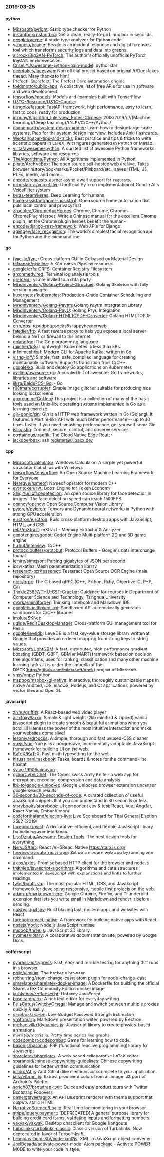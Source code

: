 ### 2019-03-25

#### python
* [Microsoft/pyright](https://github.com/Microsoft/pyright): Static type checker for Python
* [instantbox/instantbox](https://github.com/instantbox/instantbox): Get a clean, ready-to-go Linux box in seconds.
* [google/pytype](https://github.com/google/pytype): A static type analyzer for Python code
* [yampelo/beagle](https://github.com/yampelo/beagle): Beagle is an incident response and digital forensics tool which transforms security logs and data into graphs.
* [ajbrock/BigGAN-PyTorch](https://github.com/ajbrock/BigGAN-PyTorch): The author's officially unofficial PyTorch BigGAN implementation.
* [CriseLYJ/awesome-python-login-model](https://github.com/CriseLYJ/awesome-python-login-model): pythonstar
* [deepfakes/faceswap](https://github.com/deepfakes/faceswap): Non official project based on original /r/Deepfakes thread. Many thanks to him!
* [PrefectHQ/prefect](https://github.com/PrefectHQ/prefect): The Prefect Core automation engine
* [toddmotto/public-apis](https://github.com/toddmotto/public-apis): A collective list of free APIs for use in software and web development.
* [tensorflow/models](https://github.com/tensorflow/models): Models and examples built with TensorFlow
* [USTC-Resource/USTC-Course](https://github.com/USTC-Resource/USTC-Course): 
* [tiangolo/fastapi](https://github.com/tiangolo/fastapi): FastAPI framework, high performance, easy to learn, fast to code, ready for production
* [imhuay/Algorithm_Interview_Notes-Chinese](https://github.com/imhuay/Algorithm_Interview_Notes-Chinese): 2018/2019/////(Machine Learning)/(Deep Learning)/(NLP)/C/C++/Python/
* [donnemartin/system-design-primer](https://github.com/donnemartin/system-design-primer): Learn how to design large-scale systems. Prep for the system design interview. Includes Anki flashcards.
* [Wookai/paper-tips-and-tricks](https://github.com/Wookai/paper-tips-and-tricks): Best practice and tips & tricks to write scientific papers in LaTeX, with figures generated in Python or Matlab.
* [vinta/awesome-python](https://github.com/vinta/awesome-python): A curated list of awesome Python frameworks, libraries, software and resources
* [TheAlgorithms/Python](https://github.com/TheAlgorithms/Python): All Algorithms implemented in Python
* [pirate/ArchiveBox](https://github.com/pirate/ArchiveBox):  The open source self-hosted web archive. Takes browser history/bookmarks/Pocket/Pinboard/etc., saves HTML, JS, PDFs, media, and more...
* [encode/requests-async](https://github.com/encode/requests-async): async-await support for `requests`. 
* [mindslab-ai/voicefilter](https://github.com/mindslab-ai/voicefilter): Unofficial PyTorch implementation of Google AI's VoiceFilter system
* [keras-team/keras](https://github.com/keras-team/keras): Deep Learning for humans
* [home-assistant/home-assistant](https://github.com/home-assistant/home-assistant):  Open source home automation that puts local control and privacy first
* [zhaoolee/ChromeAppHeroes](https://github.com/zhaoolee/ChromeAppHeroes): Chrome, Chrome, Chrome~ ChromePluginHeroes, Write a Chinese manual for the excellent Chrome plugin, let the Chrome plugin heroes benefit the human~
* [encode/django-rest-framework](https://github.com/encode/django-rest-framework): Web APIs for Django. 
* [ageitgey/face_recognition](https://github.com/ageitgey/face_recognition): The world's simplest facial recognition api for Python and the command line

#### go
* [fyne-io/fyne](https://github.com/fyne-io/fyne): Cross platform GUI in Go based on Material Design
* [tektoncd/pipeline](https://github.com/tektoncd/pipeline): A K8s-native Pipeline resource.
* [google/crfs](https://github.com/google/crfs): CRFS: Container Registry Filesystem
* [antonmedv/red](https://github.com/antonmedv/red): Terminal log analysis tools
* [qri-io/qri](https://github.com/qri-io/qri): you're invited to a data party!
* [Mindinventory/Golang-Project-Structure](https://github.com/Mindinventory/Golang-Project-Structure): Golang Skeleton with fully version managed
* [kubernetes/kubernetes](https://github.com/kubernetes/kubernetes): Production-Grade Container Scheduling and Management
* [Mindinventory/Golang-Paytm](https://github.com/Mindinventory/Golang-Paytm): Golang Paytm Intergration Library
* [Mindinventory/Golang-PayU](https://github.com/Mindinventory/Golang-PayU): Golang Payu Integration
* [Mindinventory/Golang-HTMLTOPDF-Converter](https://github.com/Mindinventory/Golang-HTMLTOPDF-Converter): Golang HTMLTOPDF Converter
* [cnlh/nps](https://github.com/cnlh/nps): tcpudphttpsocks5snappyheaderweb
* [fatedier/frp](https://github.com/fatedier/frp): A fast reverse proxy to help you expose a local server behind a NAT or firewall to the internet.
* [golang/go](https://github.com/golang/go): The Go programming language
* [rancher/k3s](https://github.com/rancher/k3s): Lightweight Kubernetes. 5 less than k8s.
* [infinimesh/kaf](https://github.com/infinimesh/kaf): Modern CLI for Apache Kafka, written in Go.
* [vlang-io/V](https://github.com/vlang-io/V): Simple, fast, safe, compiled language for creating maintainable software. Supports translation from C/C++.
* [google/ko](https://github.com/google/ko): Build and deploy Go applications on Kubernetes
* [avelino/awesome-go](https://github.com/avelino/awesome-go): A curated list of awesome Go frameworks, libraries and software
* [iikira/BaiduPCS-Go](https://github.com/iikira/BaiduPCS-Go):  - Go
* [r00tman/corrupter](https://github.com/r00tman/corrupter): Simple image glitcher suitable for producing nice looking lockscreens
* [aporcupine/GoUnix](https://github.com/aporcupine/GoUnix): This project is a collection of many of the basic tools used on Unix-like operating systems implemented in Go as a learning exercize.
* [gin-gonic/gin](https://github.com/gin-gonic/gin): Gin is a HTTP web framework written in Go (Golang). It features a Martini-like API with much better performance -- up to 40 times faster. If you need smashing performance, get yourself some Gin.
* [istio/istio](https://github.com/istio/istio): Connect, secure, control, and observe services.
* [containous/traefik](https://github.com/containous/traefik): The Cloud Native Edge Router
* [jackdoe/baxx](https://github.com/jackdoe/baxx): ssh register@ui.baxx.dev

#### cpp
* [Microsoft/calculator](https://github.com/Microsoft/calculator): Windows Calculator: A simple yet powerful calculator that ships with Windows
* [tensorflow/tensorflow](https://github.com/tensorflow/tensorflow): An Open Source Machine Learning Framework for Everyone
* [Neargye/nameof](https://github.com/Neargye/nameof): Nameof operator for modern C++
* [everitoken/evt](https://github.com/everitoken/evt): Boost Engine for Token Economy
* [ShiqiYu/libfacedetection](https://github.com/ShiqiYu/libfacedetection): An open source library for face detection in images. The face detection speed can reach 1500FPS.
* [opencv/opencv](https://github.com/opencv/opencv): Open Source Computer Vision Library
* [pytorch/pytorch](https://github.com/pytorch/pytorch): Tensors and Dynamic neural networks in Python with strong GPU acceleration
* [electron/electron](https://github.com/electron/electron): Build cross-platform desktop apps with JavaScript, HTML, and CSS
* [rek7/mXtract](https://github.com/rek7/mXtract): mXtract - Memory Extractor & Analyzer
* [godotengine/godot](https://github.com/godotengine/godot): Godot Engine  Multi-platform 2D and 3D game engine
* [huihut/interview](https://github.com/huihut/interview):  C/C++
* [protocolbuffers/protobuf](https://github.com/protocolbuffers/protobuf): Protocol Buffers - Google's data interchange format
* [lemire/simdjson](https://github.com/lemire/simdjson): Parsing gigabytes of JSON per second
* [jpcy/xatlas](https://github.com/jpcy/xatlas): Mesh parameterization library
* [tesseract-ocr/tesseract](https://github.com/tesseract-ocr/tesseract): Tesseract Open Source OCR Engine (main repository)
* [grpc/grpc](https://github.com/grpc/grpc): The C based gRPC (C++, Python, Ruby, Objective-C, PHP, C#)
* [Trinkle23897/THU-CST-Cracker](https://github.com/Trinkle23897/THU-CST-Cracker):  Guidance for courses in Department of Computer Science and Technology, Tsinghua University
* [dvorka/mindforger](https://github.com/dvorka/mindforger): Thinking notebook and Markdown IDE.
* [google/sandboxed-api](https://github.com/google/sandboxed-api): Sandboxed API automatically generates sandboxes for C/C++ libraries
* [implus/SKNet](https://github.com/implus/SKNet): 
* [uglide/RedisDesktopManager](https://github.com/uglide/RedisDesktopManager):  Cross-platform GUI management tool for Redis
* [google/leveldb](https://github.com/google/leveldb): LevelDB is a fast key-value storage library written at Google that provides an ordered mapping from string keys to string values.
* [Microsoft/LightGBM](https://github.com/Microsoft/LightGBM): A fast, distributed, high performance gradient boosting (GBDT, GBRT, GBM or MART) framework based on decision tree algorithms, used for ranking, classification and many other machine learning tasks. It is under the umbrella of the DMTK(http://github.com/microsoft/dmtk) project of Microsoft.
* [vnpy/vnpy](https://github.com/vnpy/vnpy): Python
* [mapbox/mapbox-gl-native](https://github.com/mapbox/mapbox-gl-native): Interactive, thoroughly customizable maps in native Android, iOS, macOS, Node.js, and Qt applications, powered by vector tiles and OpenGL

#### javascript
* [zhihu/griffith](https://github.com/zhihu/griffith): A React-based web video player
* [alexfoxy/laxxx](https://github.com/alexfoxy/laxxx): Simple & light weight (2kb minified & zipped) vanilla javascript plugin to create smooth & beautiful animations when you scrolllll! Harness the power of the most intuitive interaction and make your websites come alive!
* [leeoniya/dropcss](https://github.com/leeoniya/dropcss): A simple, thorough and fast unused-CSS cleaner
* [vuejs/vue](https://github.com/vuejs/vue):  Vue.js is a progressive, incrementally-adoptable JavaScript framework for building UI on the web.
* [KaTeX/KaTeX](https://github.com/KaTeX/KaTeX): Fast math typesetting for the web.
* [klaussinani/taskbook](https://github.com/klaussinani/taskbook):  Tasks, boards & notes for the command-line habitat
* [syhyz1990/baiduyun](https://github.com/syhyz1990/baiduyun):  ,
* [gchq/CyberChef](https://github.com/gchq/CyberChef): The Cyber Swiss Army Knife - a web app for encryption, encoding, compression and data analysis
* [Ibit-to/google-unlocked](https://github.com/Ibit-to/google-unlocked): Google Unlocked browser extension uncensor google search results
* [30-seconds/30-seconds-of-code](https://github.com/30-seconds/30-seconds-of-code): A curated collection of useful JavaScript snippets that you can understand in 30 seconds or less.
* [storybooks/storybook](https://github.com/storybooks/storybook): UI component dev & test: React, Vue, Angular, React Native, Ember & more!
* [codeforthailand/election-live](https://github.com/codeforthailand/election-live): Live Scoreboard for Thai General Election 2562 (2019)
* [facebook/react](https://github.com/facebook/react): A declarative, efficient, and flexible JavaScript library for building user interfaces.
* [LisaDziuba/Awesome-Design-Tools](https://github.com/LisaDziuba/Awesome-Design-Tools): The best design tools for everything 
* [NervJS/taro](https://github.com/NervJS/taro):  React ///H5React Native  https://taro.js.org/
* [facebook/create-react-app](https://github.com/facebook/create-react-app): Set up a modern web app by running one command.
* [axios/axios](https://github.com/axios/axios): Promise based HTTP client for the browser and node.js
* [trekhleb/javascript-algorithms](https://github.com/trekhleb/javascript-algorithms):  Algorithms and data structures implemented in JavaScript with explanations and links to further readings
* [twbs/bootstrap](https://github.com/twbs/bootstrap): The most popular HTML, CSS, and JavaScript framework for developing responsive, mobile first projects on the web.
* [adam-p/markdown-here](https://github.com/adam-p/markdown-here): Google Chrome, Firefox, and Thunderbird extension that lets you write email in Markdown and render it before sending.
* [gatsbyjs/gatsby](https://github.com/gatsbyjs/gatsby): Build blazing fast, modern apps and websites with React
* [facebook/react-native](https://github.com/facebook/react-native): A framework for building native apps with React.
* [nodejs/node](https://github.com/nodejs/node): Node.js JavaScript runtime 
* [mrdoob/three.js](https://github.com/mrdoob/three.js): JavaScript 3D library.
* [nytimes/library](https://github.com/nytimes/library): A collaborative documentation site, powered by Google Docs.

#### coffeescript
* [cypress-io/cypress](https://github.com/cypress-io/cypress): Fast, easy and reliable testing for anything that runs in a browser.
* [philc/vimium](https://github.com/philc/vimium): The hacker's browser.
* [robhurring/atom-change-case](https://github.com/robhurring/atom-change-case): atom plugin for node-change-case
* [sharelatex/sharelatex-docker-image](https://github.com/sharelatex/sharelatex-docker-image): A Dockerfile for building the official ShareLaTeX Community Edition docker image
* [jashkenas/coffeescript](https://github.com/jashkenas/coffeescript): Unfancy JavaScript
* [basecamp/trix](https://github.com/basecamp/trix): A rich text editor for everyday writing
* [FelisCatus/SwitchyOmega](https://github.com/FelisCatus/SwitchyOmega): Manage and switch between multiple proxies quickly & easily.
* [dropbox/zxcvbn](https://github.com/dropbox/zxcvbn): Low-Budget Password Strength Estimation
* [yhatt/marp](https://github.com/yhatt/marp): Markdown presentation writer, powered by Electron.
* [michaelvillar/dynamics.js](https://github.com/michaelvillar/dynamics.js): Javascript library to create physics-based animations
* [morrisjs/morris.js](https://github.com/morrisjs/morris.js): Pretty time-series line graphs
* [codecombat/codecombat](https://github.com/codecombat/codecombat): Game for learning how to code.
* [baconjs/bacon.js](https://github.com/baconjs/bacon.js): FRP (functional reactive programming) library for Javascript
* [sharelatex/sharelatex](https://github.com/sharelatex/sharelatex): A web-based collaborative LaTeX editor
* [sparanoid/chinese-copywriting-guidelines](https://github.com/sparanoid/chinese-copywriting-guidelines): Chinese copywriting guidelines for better written communication
* [ichord/At.js](https://github.com/ichord/At.js): Add Github like mentions autocomplete to your application.
* [jariz/vibrant.js](https://github.com/jariz/vibrant.js): Extract prominent colors from an image. JS port of Android's Palette.
* [sorich87/bootstrap-tour](https://github.com/sorich87/bootstrap-tour): Quick and easy product tours with Twitter Bootstrap Popovers
* [danielgtaylor/aglio](https://github.com/danielgtaylor/aglio): An API Blueprint renderer with theme support that outputs static HTML
* [NarrativeScience/Log.io](https://github.com/NarrativeScience/Log.io): Real-time log monitoring in your browser
* [stripe/jquery.payment](https://github.com/stripe/jquery.payment): [DEPRECATED] A general purpose library for building credit card forms, validating inputs and formatting numbers.
* [yakyak/yakyak](https://github.com/yakyak/yakyak): Desktop chat client for Google Hangouts
* [turbolinks/turbolinks-classic](https://github.com/turbolinks/turbolinks-classic): Classic version of Turbolinks. Now deprecated in favor of Turbolinks 5.
* [Leonidas-from-XIV/node-xml2js](https://github.com/Leonidas-from-XIV/node-xml2js): XML to JavaScript object converter.
* [JoelBesada/activate-power-mode](https://github.com/JoelBesada/activate-power-mode): Atom package - Activate POWER MODE to write your code in style.
